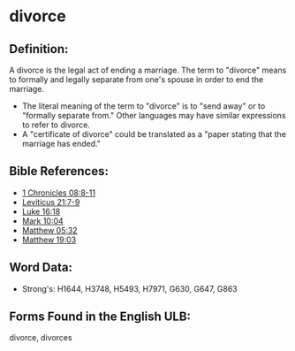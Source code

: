 # divorce

## Definition:

A divorce is the legal act of ending a marriage. The term to "divorce" means to formally and legally separate from one's spouse in order to end the marriage.

* The literal meaning of the term to "divorce" is to "send away" or to "formally separate from." Other languages may have similar expressions to refer to divorce.
* A "certificate of divorce" could be translated as a "paper stating that the marriage has ended."

## Bible References:

* [1 Chronicles 08:8-11](rc://en/tn/help/1ch/08/08)
* [Leviticus 21:7-9](rc://en/tn/help/lev/21/07)
* [Luke 16:18](rc://en/tn/help/luk/16/18)
* [Mark 10:04](rc://en/tn/help/mrk/10/04)
* [Matthew 05:32](rc://en/tn/help/mat/05/32)
* [Matthew 19:03](rc://en/tn/help/mat/19/03)

## Word Data:

* Strong's: H1644, H3748, H5493, H7971, G630, G647, G863

## Forms Found in the English ULB:

divorce, divorces
